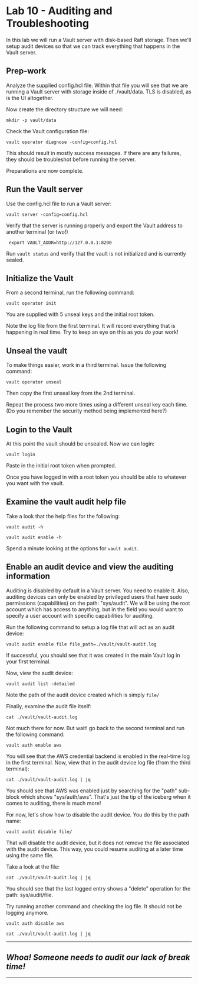 # Lab 10 - Auditing and Troubleshooting
In this lab we will run a Vault server with disk-based Raft storage. Then we'll setup audit devices so that we can track everything that happens in the Vault server.

## Prep-work
Analyze the supplied config.hcl file. Within that file you will see that we are running a Vault server with storage inside of ./vault/data. TLS is disabled, as is the UI altogether. 

Now create the directory structure we will need:

`mkdir -p vault/data`

Check the Vault configuration file:

`vault operator diagnose -config=config.hcl`

This should result in mostly success messages. If there are any failures, they should be troubleshot before running the server.

Preparations are now complete.

## Run the Vault server
Use the config.hcl file to run a Vault server:

`vault server -config=config.hcl`

Verify that the server is running properly and export the Vault address to another terminal (or two!)

` export VAULT_ADDR=http://127.0.0.1:8200`

Run `vault status` and verify that the vault is not initialized and is currently sealed.

## Initialize the Vault
From a second terminal, run the following command:

`vault operator init`

You are supplied with 5 unseal keys and the initial root token. 

Note the log file from the first terminal. It will record everything that is happening in real time. Try to keep an eye on this as you do your work!

## Unseal the vault
To make things easier, work in a third terminal. Issue the following command:

`vault operator unseal`

Then copy the first unseal key from the 2nd terminal. 

Repeat the process two more times using a different unseal key each time. (Do you remember the security method being implemented here?)

## Login to the Vault
At this point the vault should be unsealed. Now we can login:

`vault login`

Paste in the initial root token when prompted.

Once you have logged in with a root token you should be able to whatever you want with the vault. 

## Examine the vault audit help file
Take a look that the help files for the following:

`vault audit -h`

`vault audit enable -h`

Spend a minute looking at the options for `vault audit`.

## Enable an audit device and view the auditing information
Auditing is disabled by default in a Vault server. You need to enable it. Also, auditing devices can only be enabled by privileged users that have sudo permissions (capabilities) on the path: "sys/audit". We will be using the root account which has access to anything, but in the field you would want to specify a user account with specific capabilities for auditing.

Run the following command to setup a log file that will act as an audit device:

`vault audit enable file file_path=./vault/vault-audit.log`

If successful, you should see that it was created in the main Vault log in your first terminal. 

Now, view the audit device:

`vault audit list -detailed`

Note the path of the audit device created which is simply `file/`

Finally, examine the audit file itself:

`cat ./vault/vault-audit.log`

Not much there for now. But wait! go back to the second terminal and run the following command:

`vault auth enable aws`

You will see that the AWS credential backend is enabled in the real-time log in the first terminal. Now, view that in the audit device log file (from the third terminal):

`cat ./vault/vault-audit.log | jq`

You should see that AWS was enabled just by searching for the "path" sub-block which shows "sys/auth/aws". That's just the tip of the iceberg when it comes to auditing, there is much more!

For now, let's show how to disable the audit device. You do this by the path name:

`vault audit disable file/`

That will disable the audit device, but it does not remove the file associated with the audit device. This way, you could resume auditing at a later time using the same file.

Take a look at the file:

`cat ./vault/vault-audit.log | jq`

You should see that the last logged entry shows a "delete" operation for the path: sys/audit/file. 

Try running another command and checking the log file. It should not be logging anymore.

`vault auth disable aws`

`cat ./vault/vault-audit.log | jq`

---
## *Whoa! Someone needs to audit our lack of break time!*
---
